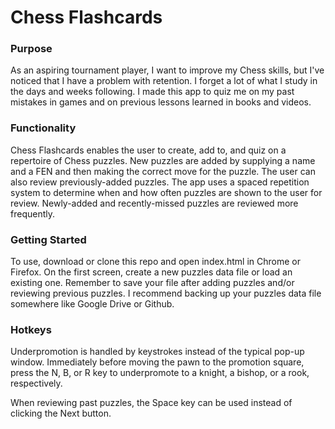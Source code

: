 # Chess Flashcards

### Purpose
As an aspiring tournament player, I want to improve my Chess skills, but I've noticed that I have a problem with retention. I forget a lot of what I study in the days and weeks following. I made this app to quiz me on my past mistakes in games and on previous lessons learned in books and videos.

### Functionality
Chess Flashcards enables the user to create, add to, and quiz on a repertoire of Chess puzzles. New puzzles are added by supplying a name and a FEN and then making the correct move for the puzzle. The user can also review previously-added puzzles. The app uses a spaced repetition system to determine when and how often puzzles are shown to the user for review. Newly-added and recently-missed puzzles are reviewed more frequently.

### Getting Started
To use, download or clone this repo and open index.html in Chrome or Firefox. On the first screen, create a new puzzles data file or load an existing one. Remember to save your file after adding puzzles and/or reviewing previous puzzles. I recommend backing up your puzzles data file somewhere like Google Drive or Github.

### Hotkeys
Underpromotion is handled by keystrokes instead of the typical pop-up window. Immediately before moving the pawn to the promotion square, press the N, B, or R key to underpromote to a knight, a bishop, or a rook, respectively.

When reviewing past puzzles, the Space key can be used instead of clicking the Next button.
